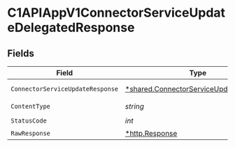 # C1APIAppV1ConnectorServiceUpdateDelegatedResponse


## Fields

| Field                                                                                           | Type                                                                                            | Required                                                                                        | Description                                                                                     |
| ----------------------------------------------------------------------------------------------- | ----------------------------------------------------------------------------------------------- | ----------------------------------------------------------------------------------------------- | ----------------------------------------------------------------------------------------------- |
| `ConnectorServiceUpdateResponse`                                                                | [*shared.ConnectorServiceUpdateResponse](../../models/shared/connectorserviceupdateresponse.md) | :heavy_minus_sign:                                                                              | Successful response                                                                             |
| `ContentType`                                                                                   | *string*                                                                                        | :heavy_check_mark:                                                                              | N/A                                                                                             |
| `StatusCode`                                                                                    | *int*                                                                                           | :heavy_check_mark:                                                                              | N/A                                                                                             |
| `RawResponse`                                                                                   | [*http.Response](https://pkg.go.dev/net/http#Response)                                          | :heavy_minus_sign:                                                                              | N/A                                                                                             |